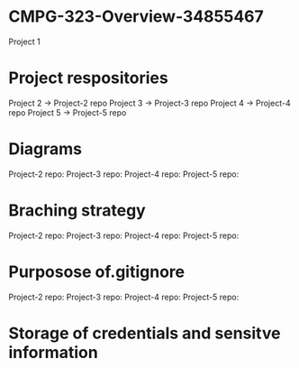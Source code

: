 # CMPG-323-Overview-34855467
Project 1
# Project respositories
Project 2 -> Project-2 repo
Project 3 -> Project-3 repo
Project 4 -> Project-4 repo
Project 5 -> Project-5 repo
# Diagrams 
Project-2 repo:
Project-3 repo:
Project-4 repo:
Project-5 repo:

# Braching strategy
Project-2 repo:
Project-3 repo:
Project-4 repo:
Project-5 repo:

# Purposose of.gitignore
Project-2 repo:
Project-3 repo:
Project-4 repo:
Project-5 repo:

# Storage of credentials and sensitve information
